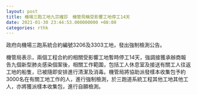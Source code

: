 ```yaml
---
layout: post
title: 機場三跑工地九宗確診　機管局稱受影響工地停工14天
date: 2021-01-30 23:44:53.000000000 +08:00
categories: rthk
---
```


政府向機場三跑系統合約編號3206及3303工地，發出強制檢測公告。

機管局表示，兩個工程合約的相關受影響工地暫時停工14天，強調接獲承辦商報告九個新型肺炎感染個案後，相關工作範圍，包括工人休息室及接送有關工人往返工地的船隻，已被隨即安排進行清潔及消毒。機管局將協助派發樣本收集包予約3000名在有關工地工作的人，進行強制檢測，於三跑道系統工程其他工地其他工人，亦將獲派樣本收集包，進行自願檢測。
